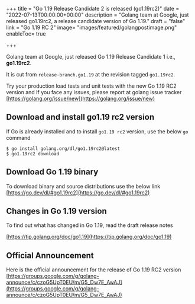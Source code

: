 +++
title = "Go 1.19 Release Candidate 2 is released (go1.19rc2)"
date = "2022-07-13T00:00:00+00:00"
description = "Golang team at Google, just released go1.19rc2, a release candidate version of Go 1.19."
draft = "false"
link = "Go 1.19 RC 2"
image= "images/featured/golangpostimage.png"
enableToc= true

+++

Golang team at Google, just released  Go 1.19 Release Candidate 1 i.e., **go1.19rc2**.

It is cut from `release-branch.go1.19` at the revision tagged `go1.19rc2`.

Try your production load tests and unit tests with the new Go 1.19 RC2 version and If you face any issues, please report at golang issue tracker [https://golang.org/issue/new](https://golang.org/issue/new)

## Download and install go1.19 rc2 version

If Go is already installed and to install `go1.19 rc2`  version, use the below `go` command

```
$ go install golang.org/dl/go1.19rc2@latest
$ go1.19rc2 download
```

## Download Go 1.19 binary

To download binary and source distributions use the below link
[https://go.dev/dl/#go1.19rc2](https://go.dev/dl/#go1.19rc2)

## Changes in Go 1.19 version

To find out what has changed in Go 1.19, read the draft release notes

[https://tip.golang.org/doc/go1.19](https://tip.golang.org/doc/go1.19)

## Official Announcement

Here is the official announcement for the release of Go 1.19 RC2 version 
[https://groups.google.com/g/golang-announce/c/czoG5UpT0EU/m/G5_Dw7E_AwAJ](https://groups.google.com/g/golang-announce/c/czoG5UpT0EU/m/G5_Dw7E_AwAJ)

